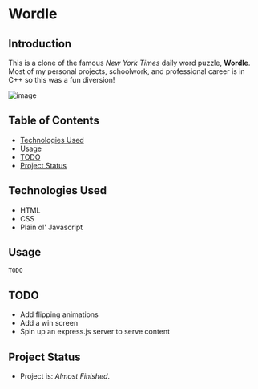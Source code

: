 # Wordle

## Introduction

This is a clone of the famous _New York Times_ daily word puzzle, **Wordle**. Most of my personal projects, schoolwork, and professional career is in C++
so this was a fun diversion!

![image](./assets/Screenshot%202025-07-08%20at%2012.43.03%E2%80%AFAM.png)

## Table of Contents
- [Technologies Used](#technologies-used)
- [Usage](#usage)
- [TODO](#todo)
- [Project Status](#projectstatus)

## Technologies Used
* HTML
* CSS
* Plain ol' Javascript

## Usage
```
TODO
```


## TODO
- Add flipping animations 
- Add a win screen
- Spin up an express.js server to serve content


## Project Status
- Project is: _Almost Finished_.

